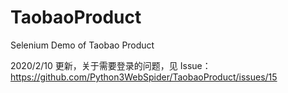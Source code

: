 # TaobaoProduct

Selenium Demo of Taobao Product 

2020/2/10 更新，关于需要登录的问题，见 Issue：https://github.com/Python3WebSpider/TaobaoProduct/issues/15
